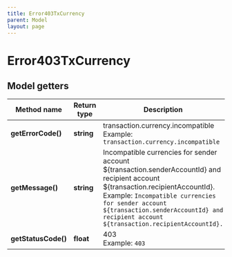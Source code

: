 ```yaml
---
title: Error403TxCurrency
parent: Model
layout: page
---
```


# Error403TxCurrency

## Model getters

Method name | Return type | Description | Notes
------------ | ------------- | ------------- | -------------
**getErrorCode()** | **string** | transaction.currency.incompatible <br>Example: `transaction.currency.incompatible` |
**getMessage()** | **string** | Incompatible currencies for sender account ${transaction.senderAccountId} and recipient account ${transaction.recipientAccountId}. <br>Example: `Incompatible currencies for sender account ${transaction.senderAccountId} and recipient account ${transaction.recipientAccountId}.` |
**getStatusCode()** | **float** | 403 <br>Example: `403` |

